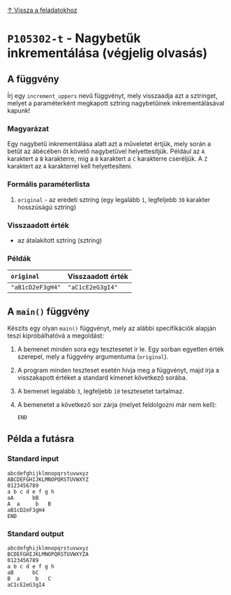 
[↑ Vissza a feladatokhoz](./README.md)

# `P105302-t` - Nagybetűk inkrementálása (végjelig olvasás)

## A függvény

Írj egy `increment_uppers` nevű függvényt, mely visszaadja azt a sztringet, melyet a paraméterként megkapott sztring nagybetűinek inkrementálásával kapunk!
### Magyarázat
Egy nagybetű inkrementálása alatt azt a műveletet értjük, mely során a betűt az ábécében őt követő nagybetűvel helyettesítjük. Például az `A` karaktert a `B` karakterre, míg a `B` karaktert a `C` karakterre cseréljük. A `Z` karaktert az `A` karakterrel kell helyettesíteni.

### Formális paraméterlista

1. `original` - az eredeti sztring (egy legalább `1`, legfeljebb `30` karakter hosszúságú sztring)

### Visszaadott érték

* az átalakított sztring (sztring)

### Példák

| `original` | Visszaadott érték | 
| :--- | :-- | 
| `"aB1cD2eF3gH4"` | `"aC1cE2eG3gI4"` | 

## A `main()` függvény

Készíts egy olyan `main()` függvényt, mely az alábbi specifikációk alapján teszi kipróbálhatóvá a megoldást:

1. A bemenet minden sora egy tesztesetet ír le. Egy sorban egyetlen érték szerepel, mely a függvény argumentuma (`original`).
1. A program minden teszteset esetén hívja meg a függvényt, majd írja a visszakapott értéket a standard kimenet következő sorába.
1. A bemenet legalább `3`, legfeljebb `10` tesztesetet tartalmaz.
1. A bemenetet a következő sor zárja (melyet feldolgozni már nem kell):

	```
	END
	```

## Példa a futásra

### Standard input

```
abcdefghijklmnopqrstuvwxyz
ABCDEFGHIJKLMNOPQRSTUVWXYZ
0123456789
a b c d e f g h
aA      bB
A  a     b   B
aB1cD2eF3gH4
END
```

### Standard output

```
abcdefghijklmnopqrstuvwxyz
BCDEFGHIJKLMNOPQRSTUVWXYZA
0123456789
a b c d e f g h
aB      bC
B  a     b   C
aC1cE2eG3gI4
```